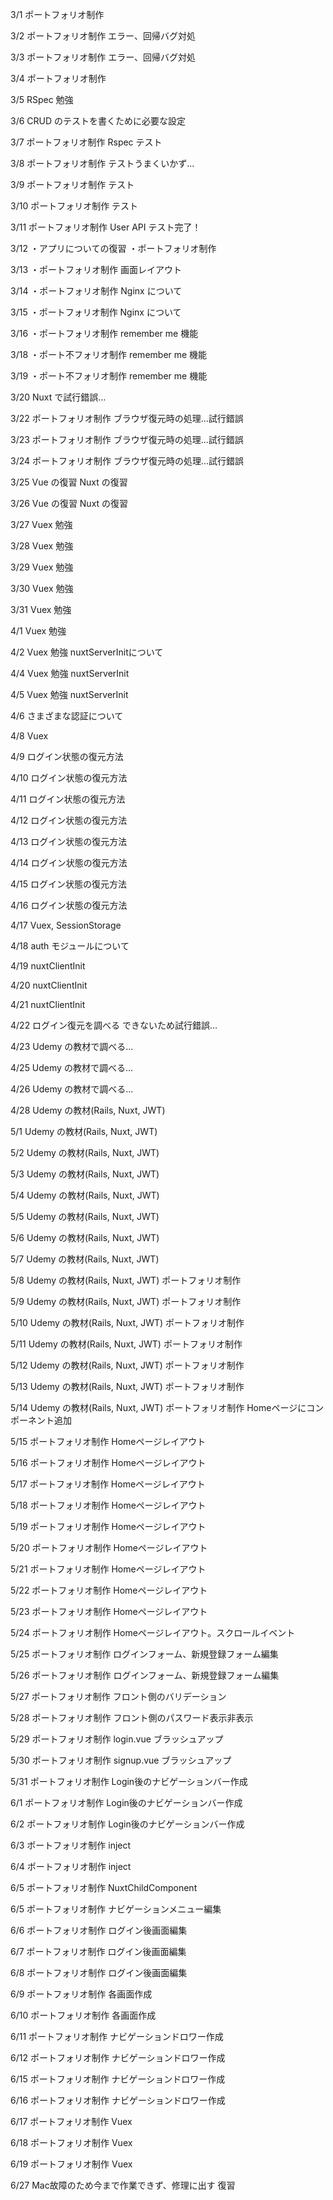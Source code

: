 3/1
ポートフォリオ制作

3/2
ポートフォリオ制作
エラー、回帰バグ対処

3/3
ポートフォリオ制作
エラー、回帰バグ対処

3/4
ポートフォリオ制作

3/5
RSpec 勉強

3/6 
CRUD のテストを書くために必要な設定

3/7
ポートフォリオ制作
Rspec テスト

3/8
ポートフォリオ制作
テストうまくいかず...

3/9
ポートフォリオ制作
テスト

3/10
ポートフォリオ制作
テスト

3/11
ポートフォリオ制作
User API テスト完了！

3/12
・アプリについての復習
・ポートフォリオ制作

3/13
・ポートフォリオ制作
画面レイアウト

3/14
・ポートフォリオ制作
Nginx について

3/15
・ポートフォリオ制作
Nginx について

3/16
・ポートフォリオ制作
remember me 機能

3/18
・ポート不フォリオ制作
remember me 機能

3/19
・ポート不フォリオ制作
remember me 機能

3/20
Nuxt で試行錯誤...

3/22
ポートフォリオ制作
ブラウザ復元時の処理...試行錯誤

3/23
ポートフォリオ制作
ブラウザ復元時の処理...試行錯誤

3/24
ポートフォリオ制作
ブラウザ復元時の処理...試行錯誤

3/25
Vue の復習
Nuxt の復習

3/26
Vue の復習
Nuxt の復習

3/27
Vuex 勉強

3/28
Vuex 勉強

3/29
Vuex 勉強

3/30
Vuex 勉強

3/31
Vuex 勉強

4/1
Vuex 勉強

4/2
Vuex 勉強
nuxtServerInitについて

4/4
Vuex 勉強
nuxtServerInit

4/5
Vuex 勉強
nuxtServerInit

4/6
さまざまな認証について

4/8
Vuex

4/9
ログイン状態の復元方法

4/10
ログイン状態の復元方法

4/11
ログイン状態の復元方法

4/12
ログイン状態の復元方法

4/13
ログイン状態の復元方法

4/14
ログイン状態の復元方法

4/15
ログイン状態の復元方法

4/16
ログイン状態の復元方法

4/17
Vuex, SessionStorage

4/18
auth モジュールについて

4/19
nuxtClientInit

4/20
nuxtClientInit

4/21
nuxtClientInit

4/22
ログイン復元を調べる
できないため試行錯誤...

4/23
Udemy の教材で調べる...

4/25
Udemy の教材で調べる...

4/26
Udemy の教材で調べる...

4/28
Udemy の教材(Rails, Nuxt, JWT)

5/1
Udemy の教材(Rails, Nuxt, JWT)

5/2
Udemy の教材(Rails, Nuxt, JWT)

5/3
Udemy の教材(Rails, Nuxt, JWT)

5/4
Udemy の教材(Rails, Nuxt, JWT)

5/5
Udemy の教材(Rails, Nuxt, JWT)

5/6
Udemy の教材(Rails, Nuxt, JWT)

5/7
Udemy の教材(Rails, Nuxt, JWT)

5/8
Udemy の教材(Rails, Nuxt, JWT)
ポートフォリオ制作

5/9
Udemy の教材(Rails, Nuxt, JWT)
ポートフォリオ制作

5/10
Udemy の教材(Rails, Nuxt, JWT)
ポートフォリオ制作

5/11
Udemy の教材(Rails, Nuxt, JWT)
ポートフォリオ制作

5/12
Udemy の教材(Rails, Nuxt, JWT)
ポートフォリオ制作

5/13
Udemy の教材(Rails, Nuxt, JWT)
ポートフォリオ制作

5/14
Udemy の教材(Rails, Nuxt, JWT)
ポートフォリオ制作
Homeページにコンポーネント追加

5/15
ポートフォリオ制作
Homeページレイアウト

5/16
ポートフォリオ制作
Homeページレイアウト

5/17
ポートフォリオ制作
Homeページレイアウト

5/18
ポートフォリオ制作
Homeページレイアウト

5/19
ポートフォリオ制作
Homeページレイアウト

5/20
ポートフォリオ制作
Homeページレイアウト

5/21
ポートフォリオ制作
Homeページレイアウト

5/22
ポートフォリオ制作
Homeページレイアウト

5/23
ポートフォリオ制作
Homeページレイアウト

5/24
ポートフォリオ制作
Homeページレイアウト。スクロールイベント

5/25
ポートフォリオ制作
ログインフォーム、新規登録フォーム編集

5/26
ポートフォリオ制作
ログインフォーム、新規登録フォーム編集

5/27
ポートフォリオ制作
フロント側のバリデーション

5/28
ポートフォリオ制作
フロント側のパスワード表示非表示

5/29
ポートフォリオ制作
login.vue ブラッシュアップ

5/30
ポートフォリオ制作
signup.vue ブラッシュアップ

5/31
ポートフォリオ制作
Login後のナビゲーションバー作成

6/1
ポートフォリオ制作
Login後のナビゲーションバー作成

6/2
ポートフォリオ制作
Login後のナビゲーションバー作成

6/3
ポートフォリオ制作
inject

6/4
ポートフォリオ制作
inject

6/5
ポートフォリオ制作
NuxtChildComponent

6/5
ポートフォリオ制作
ナビゲーションメニュー編集

6/6
ポートフォリオ制作
ログイン後画面編集

6/7
ポートフォリオ制作
ログイン後画面編集

6/8
ポートフォリオ制作
ログイン後画面編集

6/9
ポートフォリオ制作
各画面作成

6/10
ポートフォリオ制作
各画面作成

6/11
ポートフォリオ制作
ナビゲーションドロワー作成

6/12
ポートフォリオ制作
ナビゲーションドロワー作成

6/15
ポートフォリオ制作
ナビゲーションドロワー作成

6/16
ポートフォリオ制作
ナビゲーションドロワー作成

6/17
ポートフォリオ制作
Vuex

6/18
ポートフォリオ制作
Vuex

6/19
ポートフォリオ制作
Vuex

6/27
Mac故障のため今まで作業できず、修理に出す
復習
